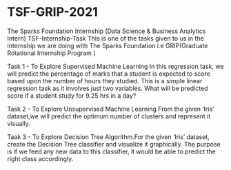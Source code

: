 # TSF-GRIP-2021
The Sparks Foundation Internship (Data Science &amp; Business Analytics Intern)
TSF-Internship-Task
This is one of the tasks given to us in the internship we are doing with The Sparks Foundation i.e GRIP(Graduate Rotational Internship Program )

Task 1 - To Explore Supervised Machine Learning In this regression task, we will predict the percentage of marks that a student is expected to score based upon the number of hours they studied. This is a simple linear regression task as it involves just two variables. What will be predicted score if a student study for 9.25 hrs in a day?

Task 2 - To Explore Unsupervised Machine Learning From the given ‘Iris’ dataset,we will predict the optimum number of clusters and represent it visually.

Taak 3 - To Explore Decision Tree Algorithm.For the given ‘Iris’ dataset, create the Decision Tree classifier and visualize it graphically. The purpose is if we feed any new data to this classifier, it would be able to predict the right class accordingly.
